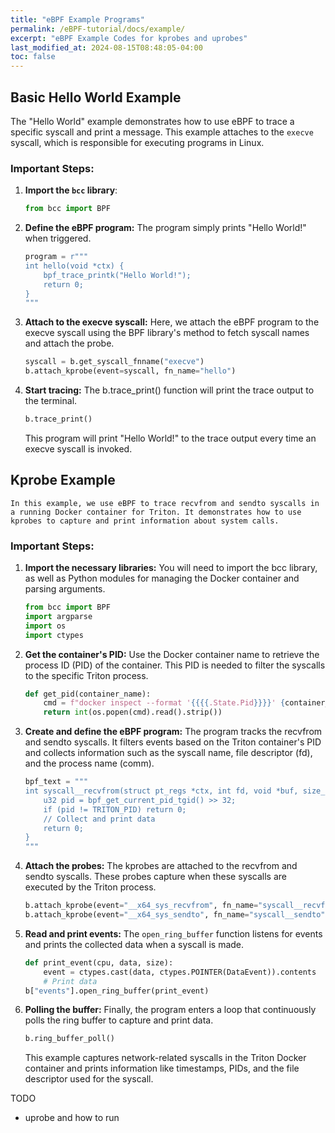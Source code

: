 ```yaml
---
title: "eBPF Example Programs"
permalink: /eBPF-tutorial/docs/example/
excerpt: "eBPF Example Codes for kprobes and uprobes"
last_modified_at: 2024-08-15T08:48:05-04:00
toc: false
---
```


## Basic Hello World Example

The "Hello World" example demonstrates how to use eBPF to trace a specific syscall and print a message. This example attaches to the `execve` syscall, which is responsible for executing programs in Linux.

### Important Steps:

1. **Import the `bcc` library**:
    ```python
    from bcc import BPF
    ```

2. **Define the eBPF program:**
    The program simply prints "Hello World!" when triggered.

    ```python
    program = r"""
    int hello(void *ctx) {
        bpf_trace_printk("Hello World!");
        return 0;
    }
    """
    ```
3. **Attach to the execve syscall:**
    Here, we attach the eBPF program to the execve syscall using the BPF library's method to fetch syscall names and attach the probe.

    ```python
    syscall = b.get_syscall_fnname("execve")
    b.attach_kprobe(event=syscall, fn_name="hello")
    ```
4. **Start tracing:**
    The b.trace_print() function will print the trace output to the terminal.

    ```python
    b.trace_print()
    ```
    This program will print "Hello World!" to the trace output every time an execve syscall is invoked.

## Kprobe Example
    In this example, we use eBPF to trace recvfrom and sendto syscalls in a running Docker container for Triton. It demonstrates how to use kprobes to capture and print information about system calls.

### Important Steps:
1. **Import the necessary libraries:**
    You will need to import the bcc library, as well as Python modules for managing the Docker container and parsing arguments.

    ```python
    from bcc import BPF
    import argparse
    import os
    import ctypes
    ```
2. **Get the container's PID:**
    Use the Docker container name to retrieve the process ID (PID) of the container. This PID is needed to filter the syscalls to the specific Triton process.

    ```python
    def get_pid(container_name):
        cmd = f"docker inspect --format '{{{{.State.Pid}}}}' {container_name}"
        return int(os.popen(cmd).read().strip())
    ```
3. **Create and define the eBPF program:**
    The program tracks the recvfrom and sendto syscalls. It filters events based on the Triton container's PID and collects information such as the syscall name, file descriptor (fd), and the process name (comm).

    ```python
    bpf_text = """
    int syscall__recvfrom(struct pt_regs *ctx, int fd, void *buf, size_t len, int flags, struct sockaddr *src_addr, __u32 *addrlen) {
        u32 pid = bpf_get_current_pid_tgid() >> 32;
        if (pid != TRITON_PID) return 0;
        // Collect and print data
        return 0;
    }
    """
    ```
4. **Attach the probes:**
    The kprobes are attached to the recvfrom and sendto syscalls. These probes capture when these syscalls are executed by the Triton process.

    ```python
    b.attach_kprobe(event="__x64_sys_recvfrom", fn_name="syscall__recvfrom")
    b.attach_kprobe(event="__x64_sys_sendto", fn_name="syscall__sendto")
    ```
5. **Read and print events:**
    The `open_ring_buffer` function listens for events and prints the collected data when a syscall is made.

    ```python
    def print_event(cpu, data, size):
        event = ctypes.cast(data, ctypes.POINTER(DataEvent)).contents
        # Print data
    b["events"].open_ring_buffer(print_event)
    ```
6. **Polling the buffer:**
    Finally, the program enters a loop that continuously polls the ring buffer to capture and print data.

    ```python
    b.ring_buffer_poll()
    ```
    This example captures network-related syscalls in the Triton Docker container and prints information like timestamps, PIDs, and the file descriptor used for the syscall.




TODO
- uprobe and how to run
